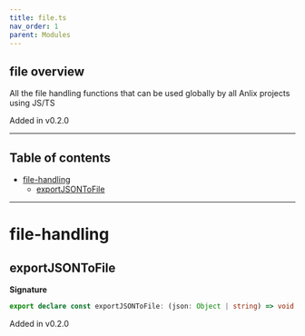 ```yaml
---
title: file.ts
nav_order: 1
parent: Modules
---
```


## file overview

All the file handling functions that can be used globally by all Anlix
projects using JS/TS

Added in v0.2.0

---

<h2 class="text-delta">Table of contents</h2>

- [file-handling](#file-handling)
  - [exportJSONToFile](#exportjsontofile)

---

# file-handling

## exportJSONToFile

**Signature**

```ts
export declare const exportJSONToFile: (json: Object | string) => void
```

Added in v0.2.0
